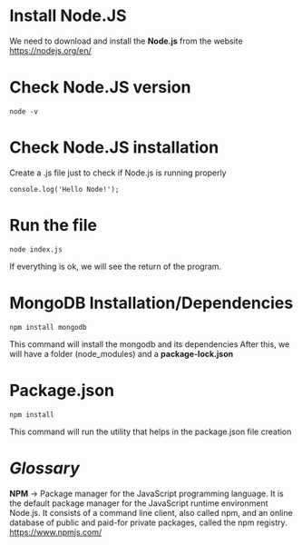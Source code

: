 # Install Node.JS
We need to download and install the **Node.js** from the website https://nodejs.org/en/

# Check Node.JS version
```
node -v
```

# Check Node.JS installation
Create a .js file just to check if Node.js is running properly

```
console.log('Hello Node!');
```

# Run the file
```
node index.js
```
If everything is ok, we will see the return of the program.
# MongoDB Installation/Dependencies
```
npm install mongodb
```
This command will install the mongodb and its dependencies 
After this, we will have a folder (node_modules) and a **package-lock.json**

# Package.json
```
npm install
```

This command will run the utility that helps in the package.json file creation

# *Glossary*
**NPM** -> Package manager for the JavaScript programming language. It is the default package manager for the JavaScript runtime environment Node.js. It consists of a command line client, also called npm, and an online database of public and paid-for private packages, called the npm registry.
https://www.npmjs.com/